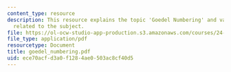 ```yaml
---
content_type: resource
description: This resource explains the topic 'Goedel Numbering' and various theorems
  related to the subject.
file: https://ol-ocw-studio-app-production.s3.amazonaws.com/courses/24-242-logic-ii-spring-2004/ece70acfd3a0f1284ae0503ac8cf40d5_goedel_numbering.pdf
file_type: application/pdf
resourcetype: Document
title: goedel_numbering.pdf
uid: ece70acf-d3a0-f128-4ae0-503ac8cf40d5
---
```

